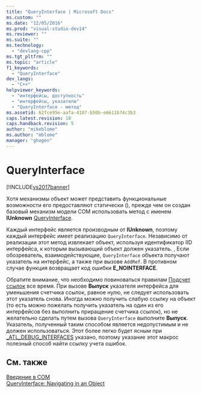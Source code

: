```yaml
---
title: "QueryInterface | Microsoft Docs"
ms.custom: ""
ms.date: "12/05/2016"
ms.prod: "visual-studio-dev14"
ms.reviewer: ""
ms.suite: ""
ms.technology: 
  - "devlang-cpp"
ms.tgt_pltfrm: ""
ms.topic: "article"
f1_keywords: 
  - "QueryInterface"
dev_langs: 
  - "C++"
helpviewer_keywords: 
  - "интерфейсы, доступность"
  - "интерфейсы, указатели"
  - "QueryInterface - метод"
ms.assetid: 62fce95e-aafa-4187-b50b-e6611b74c3b3
caps.latest.revision: 10
caps.handback.revision: 5
author: "mikeblome"
ms.author: "mblome"
manager: "ghogen"
---
```

# QueryInterface
[!INCLUDE[vs2017banner](../assembler/inline/includes/vs2017banner.md)]

Хотя механизмы объект может представить функциональные возможности его предоставляют статически \(\), прежде чем он создан базовый механизм модели COM использовать метод с именем **IUnknown** [QueryInterface](http://msdn.microsoft.com/library/windows/desktop/ms682521).  
  
 Каждый интерфейс является производным от **IUnknown**, поэтому каждый интерфейс имеет реализацию `QueryInterface`.  Независимо от реализации этот метод извлекает объект, используя идентификатор IID интерфейса, к которым вызывающий объект должен указатель.  , Если обозреватель, взаимодействующие, `QueryInterface` объекта получают указатель на интерфейс, а также при вызове `AddRef`.  В противном случае функция возвращает код ошибки **E\_NOINTERFACE**.  
  
 Обратите внимание, что необходимо повиноваться правилам [Подсчет ссылок](../atl/reference-counting.md) все время.  При вызове **Выпуск** указателя интерфейса для уменьшения счетчика ссылок, равное нулю, не следует использовать этот указатель снова.  Иногда можно получить слабую ссылку на объект \(то есть можно пожелать получить указатель на один из его интерфейсов без выполнить приращение счетчика ссылок\), но не желательно сделать путем вызова `QueryInterface` выполните **Выпуск**.  Указатель, полученный таким способом является недопустимым и не должен использоваться.  Этот более легко будет ясным при [\_ATL\_DEBUG\_INTERFACES](../Topic/_ATL_DEBUG_INTERFACES.md) указано, поэтому указание этот макрос полезный способ найти ссылку учета ошибок.  
  
## См. также  
 [Введение в COM](../atl/introduction-to-com.md)   
 [QueryInterface: Navigating in an Object](http://msdn.microsoft.com/library/windows/desktop/ms687230)